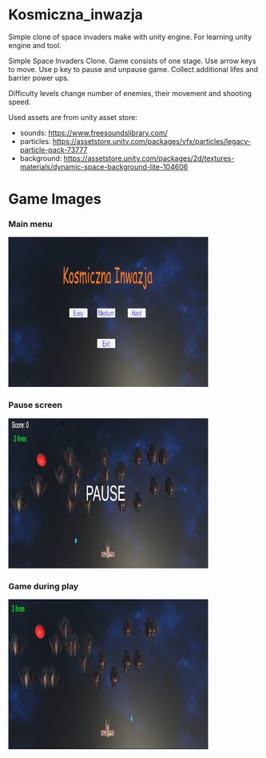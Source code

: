 # Kosmiczna_inwazja
Simple clone of space invaders make with unity engine. For learning unity engine and tool.

Simple Space Invaders Clone.
Game consists of one stage.
Use arrow keys to move.
Use p key to pause and unpause game.
Collect additional lifes and barrier power ups.

Difficulty levels change number of enemies, their movement and shooting speed.

Used assets are from unity asset store:
- sounds: https://www.freesoundslibrary.com/
- particles: https://assetstore.unity.com/packages/vfx/particles/legacy-particle-pack-73777
- background: https://assetstore.unity.com/packages/2d/textures-materials/dynamic-space-background-lite-104606

<h1>Game Images</h1>
<h3>Main menu</h3>
<img src="https://github.com/pilichm/Kosmiczna_inwazja/blob/master/Images/kosmiczna_inwazja_main_menu.png" width="400" height="300">

<h3>Pause screen</h3>
<img src="https://github.com/pilichm/Kosmiczna_inwazja/blob/master/Images/kosmiczna_inwazja_pasued_game.png" width="400" height="300">

<h3>Game during play</h3>
<img src="https://github.com/pilichm/Kosmiczna_inwazja/blob/master/Images/kosmiczna_inwazja_when_running.png" width="400" height="300">
